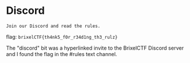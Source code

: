 # Discord

```
Join our Discord and read the rules.
```

flag: ``brixelCTF{th4nk5_f0r_r34d1ng_th3_rulz}``

The "discord" bit was a hyperlinked invite to the BrixelCTF Discord server and I found the flag in the #rules text channel.
